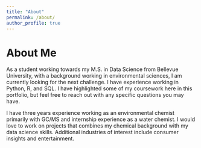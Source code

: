 ```yaml
---
title: "About"
permalink: /about/
author_profile: true
---
```


# About Me

As a student working towards my M.S. in Data Science from Bellevue University, with a background working in environmental sciences, I am currently looking for the next challenge. I have experience working in Python, R, and SQL. I have highlighted some of my coursework here in this portfolio, but feel free to reach out with any specific questions you may have. 

I have three years experience working as an environmental chemist primarily with GC/MS and internship experience as a water chemist. I would love to work on projects that combines my chemical background with my data science skills. Additional industries of interest include consumer insights and entertainment. 

